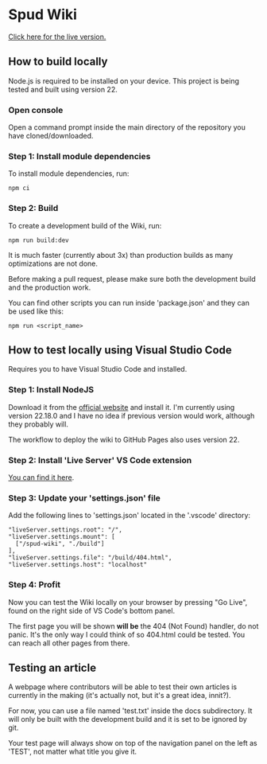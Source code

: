 # Spud Wiki

[Click here for the live version.](https://spikytater.github.io/spud-wiki/)

## How to build locally

Node.js is required to be installed on your device. This project is being tested and built using version 22.

### Open console

Open a command prompt inside the main directory of the repository you have cloned/downloaded.

### Step 1: Install module dependencies

To install module dependencies, run:

    npm ci

### Step 2: Build

To create a development build of the Wiki, run:

    npm run build:dev

It is much faster (currently about 3x) than production builds as many optimizations are not done.

Before making a pull request, please make sure both the development build and the production work.

You can find other scripts you can run inside 'package.json' and they can be used like this:

    npm run <script_name>

## How to test locally using Visual Studio Code

Requires you to have Visual Studio Code and installed.

### Step 1: Install NodeJS

Download it from the [official website](https://nodejs.org/en/download) and install it.
I'm currently using version 22.18.0 and I have no idea if previous version would work, although they probably will.

The workflow to deploy the wiki to GitHub Pages also uses version 22.

### Step 2: Install 'Live Server' VS Code extension

[You can find it here](https://marketplace.visualstudio.com/items?itemName=ritwickdey.LiveServer).

### Step 3: Update your 'settings.json' file

Add the following lines to 'settings.json' located in the '.vscode' directory:

    "liveServer.settings.root": "/",
    "liveServer.settings.mount": [
      ["/spud-wiki", "./build"]
    ],
    "liveServer.settings.file": "/build/404.html",
    "liveServer.settings.host": "localhost"

### Step 4: Profit

Now you can test the Wiki locally on your browser by pressing "Go Live", found on the right side of VS Code's bottom panel.

The first page you will be shown **will be** the 404 (Not Found) handler, do not panic. It's the only way I could think of so 404.html could be tested. You can reach all other pages from there.

## Testing an article

A webpage where contributors will be able to test their own articles is currently in the making (it's actually not, but it's a great idea, innit?).

For now, you can use a file named 'test.txt' inside the docs subdirectory. It will only be built with the development build and it is set to be ignored by git.

Your test page will always show on top of the navigation panel on the left as 'TEST', not matter what title you give it.
